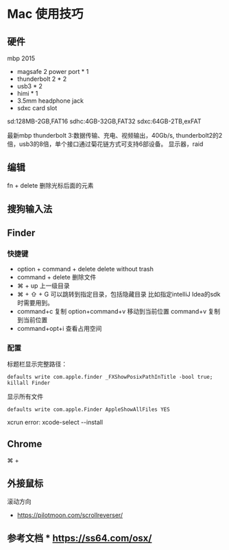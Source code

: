 # Mac 使用技巧

## 硬件
mbp 2015
* magsafe 2 power port * 1
* thunderbolt 2 * 2
* usb3 * 2
* himi * 1
* 3.5mm headphone jack
* sdxc card slot

sd:128MB-2GB,FAT16
sdhc:4GB-32GB,FAT32
sdxc:64GB-2TB,exFAT


最新mbp
thunderbolt 3:数据传输、充电、视频输出，40Gb/s, thunderbolt2的2倍，usb3的8倍，单个接口通过菊花链方式可支持6部设备。
显示器，raid


## 编辑
fn + delete 删除光标后面的元素

## 搜狗输入法

## Finder

### 快捷键
* option + command + delete delete without trash
* command + delete 删除文件
* ⌘ + up 上一级目录
* ⌘ + ⇧ + G 可以跳转到指定目录，包括隐藏目录 比如指定intelliJ Idea的sdk时需要用到。
* command+c 复制 option+command+v 移动到当前位置 command+v 复制到当前位置
* command+opt+i 查看占用空间

### 配置
标题栏显示完整路径：
```
defaults write com.apple.finder _FXShowPosixPathInTitle -bool true; killall Finder
```

显示所有文件
```
defaults write com.apple.Finder AppleShowAllFiles YES
```



xcrun error: xcode-select --install

## Chrome
⌘ +

## 外接鼠标

滚动方向
* https://pilotmoon.com/scrollreverser/


## 参考文档 * https://ss64.com/osx/
